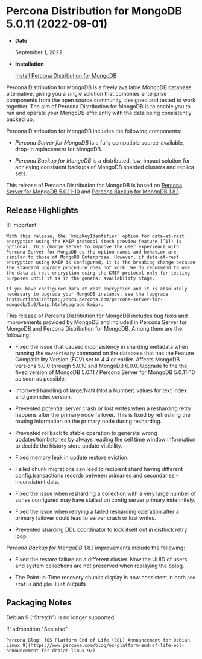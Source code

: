 # Percona Distribution for MongoDB 5.0.11 (2022-09-01)

* **Date**

    September 1, 2022

* **Installation**

    [Install Percona Distribution for MongoDB](installation.md#install)

Percona Distribution for MongoDB is a freely available MongoDB database alternative, giving you a single solution that combines enterprise components from the open source community, designed and tested to work together. The aim of Percona Distribution for MongoDB is to enable you to run and operate your
MongoDB efficiently with the data being consistently backed up.

Percona Distribution for MongoDB includes the following components:

* *Percona Server for MongoDB* is a fully compatible source-available, drop-in replacement
for MongoDB.

* *Percona Backup for MongoDB* is a distributed, low-impact solution for achieving
consistent backups of MongoDB sharded clusters and replica sets.

This release of Percona Distribution for MongoDB is based on [Percona Server for MongoDB 5.0.11-10](https://www.percona.com/doc/percona-server-for-mongodb/5.0/release_notes/5.0.11-10.html) and [Percona Backup for MongoDB 1.8.1](https://www.percona.com/doc/percona-backup-mongodb/release-notes/1.8.1.html).

## Release Highlights

!!! important

    With this release, the `kmipKeyIdentifier` option for data-at-rest encryption using the KMIP protocol (tech preview feature [^1]) is optional. This change serves to improve the user experience with Percona Server for MongoDB as the option names and behavior are similar to those of MongoDB Enterprise. However, if data-at-rest encryption using KMIP is configured, it is the breaking change because the standard upgrade procedure does not work. We do recommend to use the data-at-rest encryption using the KMIP protocol only for testing purposes until it is in the general availability stage.

    If you have configured data at rest encryption and it is absolutely necessary to upgrade your MongoDB instance, see the [upgrade instructions](https://docs.percona.com/percona-server-for-mongodb/5.0/kmip.html#upgrade-kmip).

This release of Percona Distribution for MongoDB includes bug fixes and improvements provided by MongoDB and included in Percona Server for MongoDB and Percona Distribution for MongoDB. Among them are the following:

* Fixed the issue that caused inconsistency in sharding metadata when running the `movePrimary` command on the database that has the Feature Compatibility Version (FCV) set to 4.4 or earlier. Affects MongoDB versions 5.0.0 through 5.0.10 and MongoDB 6.0.0. Upgrade to the the fixed version of MongoDB 5.0.11 / Percona Server for MongoDB 5.0.11-10 as soon as possible.

* Improved handling of large/NaN (Not a Number) values for text index and geo index version.

* Prevented potential server crash or lost writes when a resharding retry happens after the primary node failover. This is fixed by refreshing the routing information on the primary node during resharding.

* Prevented rollback to stable operation to generate wrong updates/tombstones by always reading the cell time window information to decide the history store update visibility.

* Fixed memory leak in update restore eviction.

* Failed chunk migrations can lead to recipient shard having different config.transactions records between primaries and secondaries - inconsistent data.

* Fixed the issue when resharding a collection with a very large number of zones configured may have stalled on config server primary indefinitely.

* Fixed the issue when retrying a failed resharding operation after a primary failover could lead to server crash or lost writes.

* Prevented sharding DDL coordinator to lock itself out in distlock retry loop.

*Percona Backup for MongoDB* 1.8.1 improvements include the following:

* Fixed the restore failure on a different cluster. Now the UUID of users and system collections are not preserved when replaying the oplog.

* The Point-in-Time recovery chunks display is now consistent in both `pbm status` and `pbm list` outputs

## Packaging Notes

Debian 9 (“Stretch”) is no longer supported.

!!! admonition "See also"

    Percona Blog: [OS Platform End of Life (EOL) Announcement for Debian Linux 9](https://www.percona.com/blog/os-platform-end-of-life-eol-announcement-for-debian-linux-9/)

[^1]: Tech Preview Features are not yet ready for enterprise use and are not included in support via SLA. They are included in this release so that users can provide feedback prior to the full release of the feature in a future GA release (or removal of the feature if it is deemed not useful). This functionality can change (APIs, CLIs, etc.) from tech preview to GA.